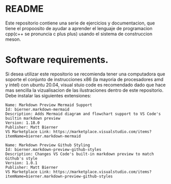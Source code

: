 # README
Este repositorio contiene una serie de ejercicios y documentacion, que tiene el propoosito
de ayudar a aprender el lenguaje de programacion cpp(c++ se pronuncia c plus plus) usando
el sistema de construccion meson.

# Software requirements.
Si desea utilizar este repositorio se recomienda tener una computadora que soporte el
conjunto de instrucciones x86 (la mayoria de procesadores amd y intel) con ubuntu 20.04,
visual stuio code es recomendado dado que hace mas sencilla la vizualisacion de las
ilustraciones dentro de este repositorio. Debe instalar las siguientes extensiones:

```
Name: Markdown Preview Mermaid Support
Id: bierner.markdown-mermaid
Description: Adds Mermaid diagram and flowchart support to VS Code's builtin markdown preview
Version: 1.18.0
Publisher: Matt Bierner
VS Marketplace Link: https://marketplace.visualstudio.com/items?itemName=bierner.markdown-mermaid

Name: Markdown Preview Github Styling
Id: bierner.markdown-preview-github-styles
Description: Changes VS Code's built-in markdown preview to match Github's style
Version: 1.0.1
Publisher: Matt Bierner
VS Marketplace Link: https://marketplace.visualstudio.com/items?itemName=bierner.markdown-preview-github-styles

```
